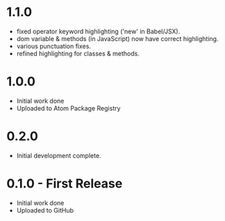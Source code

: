 # 1.1.0

- fixed operator keyword highlighting ('new' in Babel/JSX).
- dom variable & methods (in JavaScript) now have correct highlighting.
- various punctuation fixes.
- refined highlighting for classes & methods.

# 1.0.0

- Initial work done
- Uploaded to Atom Package Registry

# 0.2.0

- Initial development complete.

# 0.1.0 - First Release

- Initial work done
- Uploaded to GitHub
